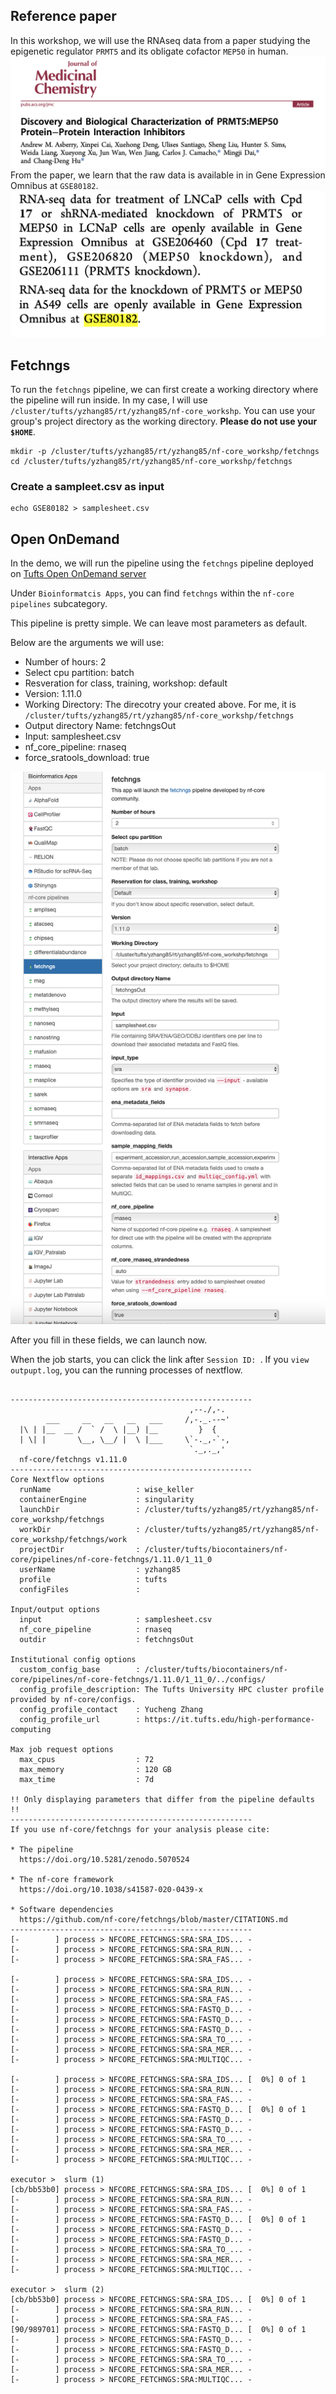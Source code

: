 ## Reference paper
In this workshop, we will use the RNAseq data from a paper studying the epigenetic regulator `PRMT5` and its obligate cofactor `MEP50` in human.   
![PRMT5 Paper](images/PRMT5_paper.png)
From the paper, we learn that the raw data is available in in Gene Expression Omnibus at `GSE80182`.
![accession](images/accession.png)

## Fetchngs
To run the `fetchngs` pipeline, we can first create a working directory where the pipeline will run inside. 
In my case, I will use `/cluster/tufts/yzhang85/rt/yzhang85/nf-core_workshp`. You can use your group's project directory as the working directory. **Please do not use your `$HOME`**.
```
mkdir -p /cluster/tufts/yzhang85/rt/yzhang85/nf-core_workshp/fetchngs
cd /cluster/tufts/yzhang85/rt/yzhang85/nf-core_workshp/fetchngs
```

### Create a sampleet.csv as input
```
echo GSE80182 > samplesheet.csv
```

## Open OnDemand
In the demo, we will run the pipeline using the `fetchngs` pipeline deployed on [Tufts Open OnDemand server](https://ondemand.pax.tufts.edu/)

Under `Bioinformatcis Apps`, you can find `fetchngs` within the `nf-core pipelines` subcategory. 

This pipeline is pretty simple. We can leave most parameters as default. 

Below are the arguments we will use:
- Number of hours: 2
- Select cpu partition: batch
- Resveration for class, training, workshop: default
- Version: 1.11.0
- Working Directory: The direcotry your created above. For me, it is `/cluster/tufts/yzhang85/rt/yzhang85/nf-core_workshp/fetchngs`
- Output directory Name: fetchngsOut
- Input: samplesheet.csv
- nf_core_pipeline: rnaseq
- force_sratools_download: true

![fetchngs](images/fetchngs.png)

After you fill in these fields, we can launch now. 

When the job starts, you can click the link after `Session ID: `. If you `view` `outpupt.log`, you can the running processes of nextflow. 
```

------------------------------------------------------
                                        ,--./,-.
        ___     __   __   __   ___     /,-._.--~'
  |\ | |__  __ /  ` /  \ |__) |__         }  {
  | \| |       \__, \__/ |  \ |___     \`-._,-`-,
                                        `._,._,'
  nf-core/fetchngs v1.11.0
------------------------------------------------------
Core Nextflow options
  runName                   : wise_keller
  containerEngine           : singularity
  launchDir                 : /cluster/tufts/yzhang85/rt/yzhang85/nf-core_workshp/fetchngs
  workDir                   : /cluster/tufts/yzhang85/rt/yzhang85/nf-core_workshp/fetchngs/work
  projectDir                : /cluster/tufts/biocontainers/nf-core/pipelines/nf-core-fetchngs/1.11.0/1_11_0
  userName                  : yzhang85
  profile                   : tufts
  configFiles               : 

Input/output options
  input                     : samplesheet.csv
  nf_core_pipeline          : rnaseq
  outdir                    : fetchngsOut

Institutional config options
  custom_config_base        : /cluster/tufts/biocontainers/nf-core/pipelines/nf-core-fetchngs/1.11.0/1_11_0/../configs/
  config_profile_description: The Tufts University HPC cluster profile provided by nf-core/configs.
  config_profile_contact    : Yucheng Zhang
  config_profile_url        : https://it.tufts.edu/high-performance-computing

Max job request options
  max_cpus                  : 72
  max_memory                : 120 GB
  max_time                  : 7d

!! Only displaying parameters that differ from the pipeline defaults !!
------------------------------------------------------
If you use nf-core/fetchngs for your analysis please cite:

* The pipeline
  https://doi.org/10.5281/zenodo.5070524

* The nf-core framework
  https://doi.org/10.1038/s41587-020-0439-x

* Software dependencies
  https://github.com/nf-core/fetchngs/blob/master/CITATIONS.md
------------------------------------------------------
[-        ] process > NFCORE_FETCHNGS:SRA:SRA_IDS... -
[-        ] process > NFCORE_FETCHNGS:SRA:SRA_RUN... -
[-        ] process > NFCORE_FETCHNGS:SRA:SRA_FAS... -

[-        ] process > NFCORE_FETCHNGS:SRA:SRA_IDS... -
[-        ] process > NFCORE_FETCHNGS:SRA:SRA_RUN... -
[-        ] process > NFCORE_FETCHNGS:SRA:SRA_FAS... -
[-        ] process > NFCORE_FETCHNGS:SRA:FASTQ_D... -
[-        ] process > NFCORE_FETCHNGS:SRA:FASTQ_D... -
[-        ] process > NFCORE_FETCHNGS:SRA:FASTQ_D... -
[-        ] process > NFCORE_FETCHNGS:SRA:SRA_TO_... -
[-        ] process > NFCORE_FETCHNGS:SRA:SRA_MER... -
[-        ] process > NFCORE_FETCHNGS:SRA:MULTIQC... -

[-        ] process > NFCORE_FETCHNGS:SRA:SRA_IDS... [  0%] 0 of 1
[-        ] process > NFCORE_FETCHNGS:SRA:SRA_RUN... -
[-        ] process > NFCORE_FETCHNGS:SRA:SRA_FAS... -
[-        ] process > NFCORE_FETCHNGS:SRA:FASTQ_D... [  0%] 0 of 1
[-        ] process > NFCORE_FETCHNGS:SRA:FASTQ_D... -
[-        ] process > NFCORE_FETCHNGS:SRA:FASTQ_D... -
[-        ] process > NFCORE_FETCHNGS:SRA:SRA_TO_... -
[-        ] process > NFCORE_FETCHNGS:SRA:SRA_MER... -
[-        ] process > NFCORE_FETCHNGS:SRA:MULTIQC... -

executor >  slurm (1)
[cb/bb53b0] process > NFCORE_FETCHNGS:SRA:SRA_IDS... [  0%] 0 of 1
[-        ] process > NFCORE_FETCHNGS:SRA:SRA_RUN... -
[-        ] process > NFCORE_FETCHNGS:SRA:SRA_FAS... -
[-        ] process > NFCORE_FETCHNGS:SRA:FASTQ_D... [  0%] 0 of 1
[-        ] process > NFCORE_FETCHNGS:SRA:FASTQ_D... -
[-        ] process > NFCORE_FETCHNGS:SRA:FASTQ_D... -
[-        ] process > NFCORE_FETCHNGS:SRA:SRA_TO_... -
[-        ] process > NFCORE_FETCHNGS:SRA:SRA_MER... -
[-        ] process > NFCORE_FETCHNGS:SRA:MULTIQC... -

executor >  slurm (2)
[cb/bb53b0] process > NFCORE_FETCHNGS:SRA:SRA_IDS... [  0%] 0 of 1
[-        ] process > NFCORE_FETCHNGS:SRA:SRA_RUN... -
[-        ] process > NFCORE_FETCHNGS:SRA:SRA_FAS... -
[90/989701] process > NFCORE_FETCHNGS:SRA:FASTQ_D... [  0%] 0 of 1
[-        ] process > NFCORE_FETCHNGS:SRA:FASTQ_D... -
[-        ] process > NFCORE_FETCHNGS:SRA:FASTQ_D... -
[-        ] process > NFCORE_FETCHNGS:SRA:SRA_TO_... -
[-        ] process > NFCORE_FETCHNGS:SRA:SRA_MER... -
[-        ] process > NFCORE_FETCHNGS:SRA:MULTIQC... -
```